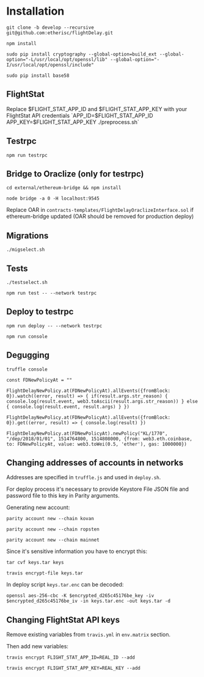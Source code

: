 # Installation

`git clone -b develop --recursive git@github.com:etherisc/flightDelay.git`

`npm install`

`sudo pip install cryptography --global-option=build_ext --global-option="-L/usr/local/opt/openssl/lib" --global-option="-I/usr/local/opt/openssl/include"`

`sudo pip install base58`


## FlightStat
Replace $FLIGHT_STAT_APP_ID and $FLIGHT_STAT_APP_KEY with your FlightStat API credentials
`APP_ID=$FLIGHT_STAT_APP_ID APP_KEY=$FLIGHT_STAT_APP_KEY ./preprocess.sh`

## Testrpc
`npm run testrpc`

## Bridge to Oraclize (only for testrpc)
`cd external/ethereum-bridge && npm install`

`node bridge -a 0 -H localhost:9545`

Replace OAR in `contracts-templates/FlightDelayOraclizeInterface.sol` if ethereum-bridge updated (OAR should be removed for production deploy)

## Migrations
`./migselect.sh`

## Tests
`./testselect.sh`

`npm run test -- --network testrpc`

## Deploy to testrpc
`npm run deploy -- --network testrpc`

`npm run console`

## Degugging

`truffle console`

`const FDNewPolicyAt = ""`

`FlightDelayNewPolicy.at(FDNewPolicyAt).allEvents({fromBlock: 0}).watch((error, result) => { if(result.args.str_reason) { console.log(result.event, web3.toAscii(result.args.str_reason)) } else { console.log(result.event, result.args) } })`

`FlightDelayNewPolicy.at(FDNewPolicyAt).allEvents({fromBlock: 0}).get((error, result) => { console.log(result) })`

`FlightDelayNewPolicy.at(FDNewPolicyAt).newPolicy("KL/1770", "/dep/2018/01/01", 1514764800, 1514808000, {from: web3.eth.coinbase, to: FDNewPolicyAt, value: web3.toWei(0.5, 'ether'), gas: 1000000})`

## Changing addresses of accounts in networks

Addresses are specified in `truffle.js` and used in `deploy.sh`.

For deploy process it's necessary to provide Keystore File JSON file and password file to this key in Parity arguments.

Generating new account:

`parity account new --chain kovan`

`parity account new --chain ropsten`

`parity account new --chain mainnet`

Since it's sensitive information you have to encrypt this:

`tar cvf keys.tar keys`

`travis encrypt-file keys.tar`

In deploy script `keys.tar.enc` can be decoded:

`openssl aes-256-cbc -K $encrypted_d265c45176be_key -iv $encrypted_d265c45176be_iv -in keys.tar.enc -out keys.tar -d`

## Changing FlightStat API keys

Remove existing variables from `travis.yml` in `env.matrix` section.

Then add new variables:

`travis encrypt FLIGHT_STAT_APP_ID=REAL_ID --add`

`travis encrypt FLIGHT_STAT_APP_KEY=REAL_KEY --add`
